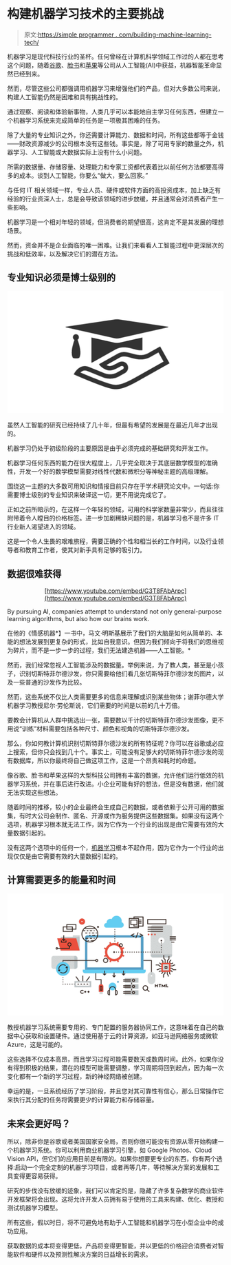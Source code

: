 # 构建机器学习技术的主要挑战

> 原文:[https://simple programmer . com/building-machine-learning-tech/](https://simpleprogrammer.com/building-machine-learning-tech/)

机器学习是现代科技行业的圣杯。任何曾经在计算机科学领域工作过的人都在思考这个问题，随着[谷歌](https://www.sciencealert.com/google-s-machine-learning-software-has-learned-to-replicate-itself)、[脸书](https://www.wired.com/2017/02/inside-facebooks-ai-machine/)和[苹果](https://techcrunch.com/2017/10/19/apple-makes-the-case-that-even-its-most-banal-features-require-a-proficiency-in-machine-learning/)等公司从人工智能(AI)中获益，机器智能革命显然已经到来。

然而，尽管这些公司都强调用机器学习来增强他们的产品，但对大多数公司来说，构建人工智能仍然是困难和具有挑战性的。

通过观察、阅读和体验新事物，人类几乎可以本能地自主学习任何东西，但建立一个机器学习系统来完成简单的任务是一项极其困难的任务。

除了大量的专业知识之外，你还需要计算能力、数据和时间，所有这些都等于金钱——财政资源减少的公司根本没有这些钱。事实是，除了可用专家的数量之外，机器学习、人工智能或大数据实际上没有什么小问题。

所需的数据量、存储容量、处理能力和专家工资都代表着比以前任何方法都要高得多的成本。谈到人工智能，你要么“做大，要么回家。”

与任何 IT 相关领域一样，专业人员、硬件或软件方面的高投资成本，加上缺乏有经验的行业资深人士，总是会导致该领域的进步放缓，并且通常会对消费者产生一些影响。

机器学习是一个相对年轻的领域，但消费者的期望很高，这肯定不是其发展的理想场景。

然而，资金并不是企业面临的唯一困难。让我们来看看人工智能过程中更深层次的挑战和低效率，以及解决它们的潜在方法。

## 专业知识必须是博士级别的

![](img/d1fbea7691159c68333af48cf68c13a8.png)

虽然人工智能的研究已经持续了几十年，但最有希望的发展是在最近几年才出现的。

机器学习仍处于初级阶段的主要原因是由于必须完成的基础研究和开发工作。

机器学习任何东西的能力在很大程度上，几乎完全取决于其底层数学模型的准确性，开发一个好的数学模型需要对线性代数和微积分等神秘主题的高级理解。

围绕这一主题的大多数可用知识和情报目前只存在于学术研究论文中。一句话:你需要博士级别的专业知识来破译这一切，更不用说完成它了。

正如之前所暗示的，在这样一个年轻的领域，可用的科学家数量非常少，而且往往附带着令人瞠目的价格标签。进一步加剧稀缺问题的是，机器学习也不是许多 IT 行业新人渴望进入的领域。

这是一个令人生畏的艰难旅程，需要正确的个性和相当长的工作时间，以及行业领导者和教育工作者，使其对新手具有足够的吸引力。

## 数据很难获得

<center>

[https://www.youtube.com/embed/G3T8FAbArpc](https://www.youtube.com/embed/G3T8FAbArpc)

</center>

By pursuing AI, companies attempt to understand not only general-purpose learning algorithms, but also how our brains work.

在他的《情感机器*】一书中，马文·明斯基展示了我们的大脑是如何从简单的、本能的想法发展到更复杂的形式，比如自我意识。但因为我们倾向于将我们的思维视为碎片，而不是一步一步的过程，我们无法建造机器——人工智能。*

然而，我们经常忽视人工智能涉及的数据量。举例来说，为了教人类，甚至是小孩子，识别切斯特菲尔德沙发，你只需要给他们看几张切斯特菲尔德沙发的图片，以及一些普通的沙发作为比较。

然而，这些系统不仅比人类需要更多的信息来理解或识别某些物体；谢菲尔德大学机器学习教授尼尔·劳伦斯说，它们需要的时间是以前的几十万倍。

要教会计算机从人群中挑选出一张，需要数以千计的切斯特菲尔德沙发图像，更不用说“训练”材料需要包括各种尺寸、颜色和视角的切斯特菲尔德沙发。

那么，你如何教计算机识别切斯特菲尔德沙发的所有特征呢？你可以在谷歌或必应上搜索，但你只会找到几十个。事实上，可能没有足够大的切斯特菲尔德沙发的现有数据库，所以你最终将自己做这项工作，这是一个昂贵和耗时的命题。

像谷歌、脸书和苹果这样的大型科技公司拥有丰富的数据，允许他们运行低效的机器学习系统，并在事后进行改进。小企业可能有好的想法，但是没有数据，他们就无法实现这些想法。

随着时间的推移，较小的企业最终会生成自己的数据，或者依赖于公开可用的数据集，有时大公司会制作、匿名、开源或作为服务提供这些数据集。如果没有这两个选项，机器学习根本就无法工作，因为它作为一个行业的出现是由它需要有效的大量数据引起的。

没有这两个选项中的任何一个，[机器学习](http://www.amazon.com/exec/obidos/ASIN/9352134575/makithecompsi-20)根本不起作用，因为它作为一个行业的出现仅仅是由它需要有效的大量数据引起的。

## 计算需要更多的能量和时间

![](img/d1c5fe5ce5f76ad8957878eb4ed11140.png)

教授机器学习系统需要专用的、专门配置的服务器协同工作，这意味着在自己的数据中心获取和设置硬件。通过使用基于云的计算资源，如亚马逊网络服务或微软 Azure，这是可能的。

这些选择不仅成本高昂，而且学习过程可能需要数天或数周时间。此外，如果你没有得到积极的结果，潜在的模型可能需要调整，学习周期将回到起点，因为每一次变化都有一个新的学习过程，新的神经网络被创建。

幸运的是，一旦系统经历了学习阶段，并且您对其可靠性有信心，那么日常操作它来执行其分配的任务将需要更少的计算能力和存储容量。

## 未来会更好吗？

所以，除非你是谷歌或者美国国家安全局，否则你很可能没有资源从零开始构建一个机器学习系统。你可以利用商业机器学习引擎，如 Google Photos、Cloud Vision API，但它们的应用目前是有限的。如果你想要更专业的东西，你有两个选择:启动一个完全定制的机器学习项目，或者再等几年，等待解决方案的发展和工具变得更容易获得。

研究的步伐没有放缓的迹象，我们可以肯定的是，隐藏了许多复杂数学的商业软件开发框架将会出现。这将允许开发人员拥有易于使用的工具来构建、优化、教授和测试机器学习模型。

所有这些，假以时日，将不可避免地有助于人工智能和机器学习在小型企业中的成功应用。

获取数据的成本将变得更低，产品将变得更智能，并以更低的价格迎合消费者对智能软件和硬件以及预测性解决方案的日益增长的需求。